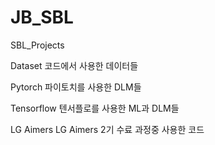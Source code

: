 # JB_SBL
SBL_Projects

Dataset
코드에서 사용한 데이터들

Pytorch
파이토치를 사용한 DLM들

Tensorflow
텐서플로를 사용한 ML과 DLM들

LG Aimers
LG Aimers 2기 수료 과정중 사용한 코드
